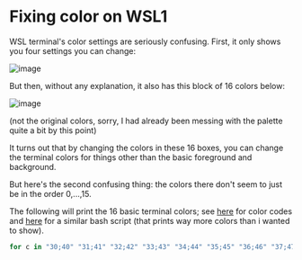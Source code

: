 # Fixing color on WSL1

WSL terminal's color settings are seriously confusing. First, it only shows you four settings you can change:

![image](https://user-images.githubusercontent.com/1450515/136670628-fe5c4d25-11ea-4dbd-9a4f-a5df01f7da77.png)

But then, without any explanation, it also has this block of 16 colors below:

![image](https://user-images.githubusercontent.com/1450515/136670636-33593031-7b7b-424b-89c0-014f5f218d25.png)

(not the original colors, sorry, I had already been messing with the palette quite a bit by this point)

It turns out that by changing the colors in these 16 boxes, you can change the terminal colors for things
other than the basic foreground and background.

But here's the second confusing thing: the colors there don't seem to just be in the order 0,...,15.

The following will print the 16 basic terminal colors;
see [here](https://en.wikipedia.org/wiki/ANSI_escape_code#3-bit_and_4-bit) for color codes and
[here](https://askubuntu.com/questions/27314/script-to-display-all-terminal-colors) for a similar bash script
(that prints way more colors than i wanted to show).

```bash
for c in "30;40" "31;41" "32;42" "33;43" "34;44" "35;45" "36;46" "37;47" "90;100" "91;101" "92;102" "93;103" "94;104" "95;105" "96;106" "97;107"; do echo -n "$c"; echo -ne "\e[""$c""mHELLO\e[30;107m"; echo ""; done
```
